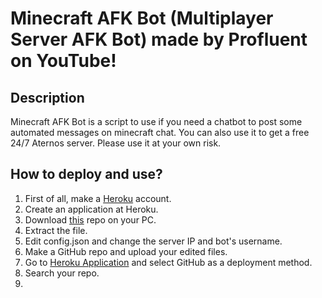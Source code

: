 # Minecraft AFK Bot (Multiplayer Server AFK Bot) made by Profluent on YouTube!
## Description
Minecraft AFK Bot is a script to use if you need a chatbot to post some automated messages on minecraft chat. You can also use it to get a free 24/7 Aternos server. Please use it at your own risk.
## How to deploy and use?
1. First of all, make a [Heroku](https://heroku.com) account.
2. Create an application at Heroku.
3. Download [this](https://github.com/ProfluentDev/minecraftafkbot) repo on your PC.
4. Extract the file.
5. Edit config.json and change the server IP and bot's username.
6. Make a GitHub repo and upload your edited files.
7. Go to [Heroku Application](https://heroku.com) and select GitHub as a deployment method.
8. Search your repo.
9. 
